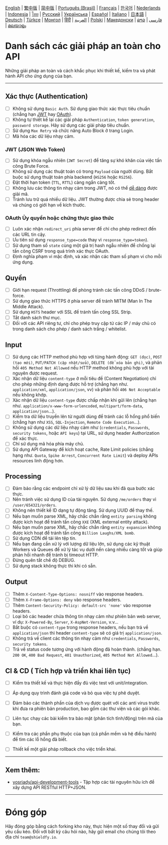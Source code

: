 [English](./README.md) | [繁中版](./README-tw.md) | [简中版](./README-zh.md) | [Português (Brasil)](./README-pt_BR.md) | [Français](./README-fr.md) | [한국어](./README-ko.md) | [Nederlands](./README-nl.md) | [Indonesia](./README-id.md) | [ไทย](./README-th.md) | [Русский](./README-ru.md) | [Українська](./README-uk.md) | [Español](./README-es.md) | [Italiano](./README-it.md) | [日本語](./README-ja.md) | [Deutsch](./README-de.md) | [Türkçe](./README-tr.md) | [Монгол](./README-mn.md) | [हिंदी](./README-hi.md) | [العربية](./README-ar.md) | [Polski](./README-pl.md) | [Македонски](./README-mk.md) | [ລາວ](./README-lo.md) | [فارسی](./README-fa.md) | [മലയാളം](./README-ml.md)

# Danh sách các giải pháp an toàn cho API
Những giải pháp an toàn và cách khắc phục khi thiết kế, kiểm tra và phát hành API cho ứng dụng của bạn.


---

## Xác thực (Authentication)
- [ ] Không sử dụng `Basic Auth`. Sử dụng giao thức xác thực tiêu chuẩn (chẳng hạn [JWT](https://jwt.io/) hay [OAuth](https://oauth.net/)).
- [ ] Không tự thiết kế lại các giải pháp `Authentication`, `token generation`, `password storage`. Hãy sử dụng các giải pháp tiêu chuẩn.
- [ ] Sử dụng `Max Retry` và chức năng Auto Block ở trang Login.
- [ ] Mã hóa các dữ liệu nhạy cảm.

### JWT (JSON Web Token)
- [ ] Sử dụng khóa ngẫu nhiên (`JWT Secret`) để tăng sự khó khăn của việc tấn công Brute Force.
- [ ] Không sử dụng các thuật toán có trong `Payload` của người dùng. Bắt buộc sử dụng thuật toán phía backend (`HS256` hoặc `RS256`).
- [ ] Đặt thời hạn token (`TTL`, `RTTL`) càng ngắn càng tốt.
- [ ] Không lưu các thông tin nhạy cảm trong JWT, nó có thể [dễ dàng](https://jwt.io/#debugger-io) được giải mã.
- [ ] Tránh lưu trữ quá nhiều dữ liệu. JWT thường được chia sẻ trong header và chúng có giới hạn về kích thước.

### OAuth Ủy quyền hoặc chứng thực giao thức
- [ ] Luôn xác nhận `redirect_uri` phía server để chỉ cho phép redirect đến các URL tin cậy.
- [ ] Ưu tiên sử dụng `response_type=code` thay vì `response_type=token`).
- [ ] Sử dụng tham số `state` cùng một giá trị hash ngẫu nhiên để chống lại tấn công CSRF trong quá trình xác thực OAuth.
- [ ] Định nghĩa phạm vi mặc định, và xác nhận các tham số phạm vi cho mỗi ứng dụng.

## Quyền
- [ ] Giới hạn request (Throttling) để phòng tránh các tấn công DDoS / brute-force.
- [ ] Sử dụng giao thức HTTPS ở phía server để tránh MITM (Man In The Middle Attack).
- [ ] Sử dụng `HSTS` header với SSL để tránh tấn công SSL Strip.
- [ ] Tắt danh sách thư mục.
- [ ] Đối với các API riêng tư, chỉ cho phép truy cập từ các IP / máy chủ có trong danh sách cho phép / danh sách trắng / whitelist.

## Input
- [ ] Sử dụng các HTTP method phù hợp với từng hành động: `GET (đọc)`, `POST (tạo mới)`, `PUT/PATCH (cập nhật/sửa)`, `DELETE (để xóa bản ghi)`, và phản hồi `405 Method Not Allowed` nếu HTTP method không phù hợp với tài nguyên được request.
- [ ] Xác nhận dữ liệu `content-type` ở mỗi tiêu đề (Content Negotiation) chỉ cho phép những định dạng được hỗ trợ (chẳng hạn như. `application/xml`, `application/json`, vv) và phản hồi `406 Not Acceptable` nếu không khớp.
- [ ] Xác nhận dữ liệu `content-type` được chấp nhận khi gửi lên (chẳng hạn như. `application/x-www-form-urlencoded`, `multipart/form-data`, `application/json`...).
- [ ] Kiểm tra dữ liệu truyền lên từ người dùng để tránh các lỗ hổng phổ biến (chẳng hạn như `XSS`, `SQL-Injection`, `Remote Code Execution`...).
- [ ] Không sử dụng các dữ liệu nhạy cảm như (`credentials`, `Passwords`, `security tokens`, hoặc `API keys`) tại URL, sử dụng header Authorization để xác thực.
- [ ] Chỉ sử dụng mã hóa phía máy chủ.
- [ ] Sử dụng API Gateway để kích hoạt cache, Rate Limit policies (chẳng hạng như. `Quota`, `Spike Arrest`, `Concurrent Rate Limit`) và deploy APIs resources linh động hơn.

## Processing
- [ ] Đảm bảo rằng các endpoint chỉ xử lý dữ liệu sau khi đã qua bước xác thực.
- [ ] Nên tránh việc sử dụng ID của tài nguyên. Sử dụng `/me/orders` thay vì `/user/654321/orders`.
- [ ] Không nên thiết kế ID dạng tự động tăng. Sử dụng UUID để thay thế.
- [ ] Nếu bạn muốn parse XML, hãy chắc chắn rằng `entity parsing` không được kích hoạt để tránh tấn công `XXE` (XML external entity attack).
- [ ] Nếu bạn muốn parse XML, hãy chắc chắn rằng `entity expansion` không được kích hoạt để tránh tấn công `Billion Laughs/XML bomb`.
- [ ] Sử dụng CDN để tải lên tệp tin.
- [ ] Nếu bạn đang cần xử lý với lượng dữ liệu lớn, sử dụng các kỹ thuật Workers và Queues để xử lý tác vụ dưới nền càng nhiều càng tốt và giúp phản hồi nhanh để tránh bị timeout HTTP.
- [ ] Đừng quên tắt chế độ DEBUG.
- [ ] Sử dụng stack không thực thi khi có sẵn.

## Output
- [ ] Thêm `X-Content-Type-Options: nosniff` vào response headers.
- [ ] Thêm `X-Frame-Options: deny` vào response headers.
- [ ] Thêm `Content-Security-Policy: default-src 'none'` vào response headers.
- [ ] Loại bỏ các header chứa thông tin nhạy cảm như phiên bản web server, ví dụ: `X-Powered-By`, `Server`, `X-AspNet-Version`, v.v...
- [ ] Bắt buộc có `content-type` trong response headers, nếu bạn trả về `application/json` thì header `content-type` sẽ có giá trị `application/json`.
- [ ] Không trả về client các thông tin nhạy cảm như `credentials`, `Passwords`, `security tokens`.
- [ ] Trả về status code tương ứng với hành động đã hoàn thành. (chẳng hạn. `200 OK`, `400 Bad Request`, `401 Unauthorized`, `405 Method Not Allowed`...).

## CI & CD ( Tích hợp và triển khai liên tục)
- [ ] Kiểm tra thiết kế và thực hiện đầy đủ việc test với unit/integration.
- [ ] Áp dụng quy trình đánh giá code và bỏ qua việc tự phê duyệt.
- [ ] Đảm bảo các thành phần của dịch vụ được quét với các anti virus trước khi đưa ra phiên bản production, bao gồm các thư viện và các gói khác.
- [ ] Liên tục chạy các bài kiểm tra bảo mật (phân tích tĩnh/động) trên mã của bạn.
- [ ] Kiểm tra các phần phụ thuộc của bạn (cả phần mềm và hệ điều hành) để tìm các lỗ hổng đã biết.
- [ ] Thiết kế một giải pháp rollback cho việc triển khai.


---

## Xem thêm:
- [yosriady/api-development-tools](https://github.com/yosriady/api-development-tools) - Tập hợp các tài nguyên hữu ích để xây dựng API RESTful HTTP+JSON.


---

# Đóng góp
Hãy đóng góp bằng cách forking kho này, thực hiện một số thay đổi và gửi yêu cầu kéo. Đối với bất kỳ câu hỏi nào, hãy gửi email cho chúng tôi theo địa chỉ `team@shieldfy.io`.
